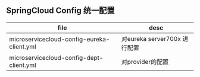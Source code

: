 ## SpringCloud Config 统一配置
file|desc
-|-
microservicecloud-config-eureka-client.yml | 对eureka server700x 进行配置
microservicecloud-config-dept-client.yml | 对provider的配置


  